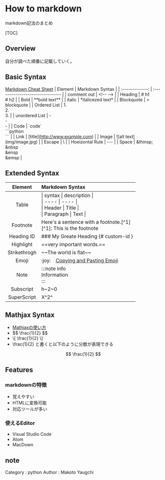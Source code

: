 # How to markdown

markdown記法のまとめ

[TOC]


## Overview
自分が調べた順番に記載していく。

## Basic Syntax
[Markdown Cheat Sheet](https://www.markdownguide.org/cheat-sheet/)
|     Element     | Markdown Syntax                  |
| :-------------: | :------------------------------- |
|  comment out    |  \<!-- -->                       |
|     Heading     | # h1 <br> # h2                   |
|      Bold       | \*\*bold text\*\*                |
|     italic      | \*italicezed text\*              |
|   Blockquote    | > blockquote                     |
|  Ordered List   | 1. <br> 2. <br> 3.               |
| unordered List  | - <br> - <br> -                  |
|      Code       | \`code` <br>  \```python<br>```  |
|      Link       | \[title](http://www.example.com) |
|      Image      | \!\[alt text](img/image.jpg)     |
|     Escape      | \                                |
| Hoeizontal Rule | ---                              |
| Space | \&thinsp;&nbsp; <br> &nbsp <br> &ensp <br> &emsp |

## Extended Syntax
|   Element   | Markdown Syntax |
| :---------: | :------- |
|    Table    | \| syntax \| description \| <br> \| ---- \| ---- \| <br> \| Header \| Title \|  <br> \| Paragraph \| Text \| |
|  Footnote   | Here's a sentence with a footnote.[^1] <br> [^1]: This is the footnote                                        |
| Heading ID  | ### My Greate Heading {# custom-id } |
|  Highlight  | \==very important words.== |
| Strikethrogh | \~~The world is flat~~ |
| Emoji | \:joy: &thinsp;&nbsp; [Copying and Pasting Emoji](https://www.markdownguide.org/extended-syntax/#copying-and-pasting-emoji) |
| Note | \:::note info <br> Information <br> :::|
|  Subscript  | h~2~0 |
| SuperScript | X^2^ |

## Mathjax Syntax
- [Mathjaxの使い方](https://www.eng.niigata-u.ac.jp/~nomoto/download/mathjax.pdf)
- \$\$ \\frac{1}{2} \$\$
- \\[ \\frac{1}{2} \\]
- \frac{1}{2} と書くと以下のように分数が表現できる

$$ \frac{1}{2} $$

## Features

### markdownの特徴

- 覚えやすい
- HTMLに変換可能
- 対応ツールが多い

### 使えるEditor

- Visual Studio Code
- Atom
- MacDown

## note

Category : python
Author : Makoto Yaugchi
